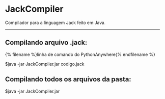 # JackCompiler
Compilador para a linguagem Jack feito em Java.

---

## Compilando arquivo .jack:

{% filename %}linha de comando do PythonAnywhere{% endfilename %}

$java -jar JackCompiler.jar codigo.jack

## Compilando todos os arquivos da pasta:

$java -jar JackCompiler.jar


